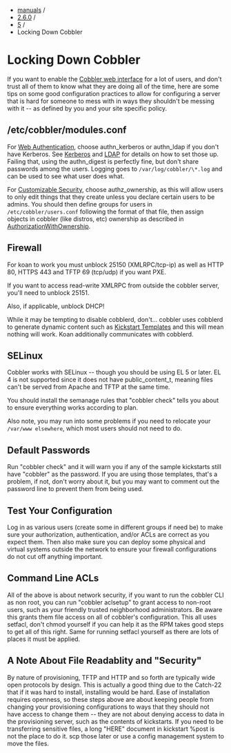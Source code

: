
<!-- begin content -->

<div id="wrap" class="container">
 <div class="row">
  <div class="span8">
<ul class="breadcrumb"><li><a href="/manuals">manuals</a> <span class="divider">/</span></li><li><a href="/manuals/2.6.0">2.6.0</a> <span class="divider">/</span></li><li><a href="/manuals/2.6.0/5_-_Web_Interface.html">5</a> <span class="divider">/</span></li><li class="active">Locking Down Cobbler</li></ul>
   <h1>Locking Down Cobbler</h1>
<p>If you want to enable the
<a href="Cobbler%20web%20interface">Cobbler web interface</a> for a lot
of users, and don't trust all of them to know what they are doing
all of the time, here are some tips on some good configuration
practices to allow for configuring a server that is hard for
someone to mess with in ways they shouldn't be messing with it --
as defined by you and your site specific policy.</p>

<h2>/etc/cobbler/modules.conf</h2>

<p>For
<a href="Web%20Authentication">Web Authentication</a>,
choose authn_kerberos or authn_ldap if you don't have Kerberos.
See <a href="Kerberos">Kerberos</a> and
<a href="Ldap">LDAP</a> for details on how
to set those up. Failing that, using the authn_digest is perfectly
fine, but don't share passwords among the users. Logging goes to
<code>/var/log/cobbler/\*.log</code> and can be used to see what user does
what.</p>

<p>For <a href="Security%20Overview">Customizable Security</a>,
choose authz_ownership, as this will allow users to only edit
things that they create unless you declare certain users to be
admins. You should then define groups for users in
<code>/etc/cobbler/users.conf</code> following the format of that file, then
assign objects in cobbler (like distros, etc) ownership as
described in
<a href="/cobbler/wiki/AuthorizationWithOwnership">AuthorizationWithOwnership</a>.</p>

<h2>Firewall</h2>

<p>For koan to work you must unblock 25150 (XMLRPC/tcp-ip) as well as
HTTP 80, HTTPS 443 and TFTP 69 (tcp/udp) if you want PXE.</p>

<p>If you want to access read-write XMLRPC from outside the cobbler
server, you'll need to unblock 25151.</p>

<p>Also, if applicable, unblock DHCP!</p>

<p>While it may be tempting to disable cobblerd, don't... cobbler uses
cobblerd to generate dynamic content such as
<a href="Kickstart%20Templates">Kickstart Templates</a> and this
will mean nothing will work. Koan additionally communicates with
cobblerd.</p>

<h2>SELinux</h2>

<p>Cobbler works with SELinux -- though you should be using EL 5 or
later. EL 4 is not supported since it does not have
public_content_t, meaning files can't be served from Apache and
TFTP at the same time.</p>

<p>You should install the semanage rules that "cobbler check" tells
you about to ensure everything works according to plan.</p>

<p>Also note, you may run into some problems if you need to relocate
your <code>/var/www elsewhere</code>, which most users should not need to do.</p>

<h2>Default Passwords</h2>

<p>Run "cobbler check" and it will warn you if any of the sample
kickstarts still have "cobbler" as the password. If you are using
those templates, that's a problem, if not, don't worry about it,
but you may want to comment out the password line to prevent them
from being used.</p>

<h2>Test Your Configuration</h2>

<p>Log in as various users (create some in different groups if need
be) to make sure your authorization, authentication, and/or ACLs
are correct as you expect them. Then also make sure you can deploy
some physical and virtual systems outside the network to ensure
your firewall configurations do not cut off anything important.</p>

<h2>Command Line ACLs</h2>

<p>All of the above is about network security, if you want to run the
cobbler CLI as non root, you can run "cobbler aclsetup" to grant
access to non-root users, such as your friendly trusted
neighborhood administrators. Be aware this grants them file access
on all of cobbler's configuration. This all uses setfacl, don't
chmod yourself if you can help it as the RPM takes good steps to
get all of this right. Same for running setfacl yourself as there
are lots of places it must be applied.</p>

<h2>A Note About File Readablity and "Security"</h2>

<p>By nature of provisioning, TFTP and HTTP and so forth are typically
wide open protocols by design. This is actually a good thing due to
the Catch-22 that if it was hard to install, installing would be
hard. Ease of installation requires openness, so these steps above
are about keeping people from changing your provisioning
configurations to ways that they should not have access to change
them -- they are not about denying access to data in the
provisioning server, such as the contents of kickstarts. If you
need to be transferring sensitive files, a long "HERE" document in
kickstart %post is not the place to do it. scp those later or use a
config management system to move the files.</p>
